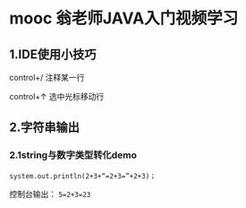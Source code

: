 # mooc 翁老师JAVA入门视频学习
## 1.IDE使用小技巧

control+/ 注释某一行

control+↑ 选中光标移动行

## 2.字符串输出
### 2.1string与数字类型转化demo
`system.out.println(2+3+“=2+3=”+2+3)；`

控制台输出：
`5=2+3=23`
